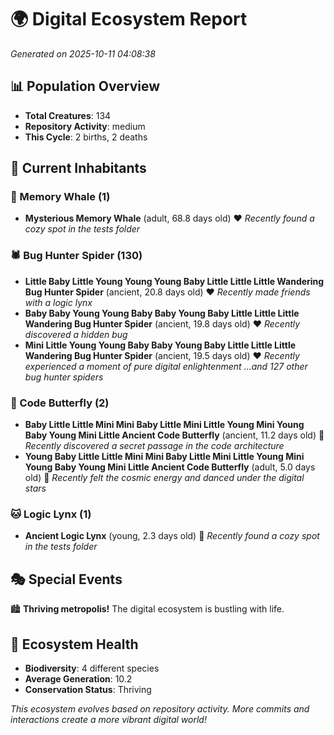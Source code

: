 # 🌍 Digital Ecosystem Report
*Generated on 2025-10-11 04:08:38*

## 📊 Population Overview
- **Total Creatures**: 134
- **Repository Activity**: medium
- **This Cycle**: 2 births, 2 deaths

## 👥 Current Inhabitants

### 🐋 Memory Whale (1)
- **Mysterious Memory Whale** (adult, 68.8 days old) ❤️
  *Recently found a cozy spot in the tests folder*

### 🕷️ Bug Hunter Spider (130)
- **Little Baby Little Young Young Young Baby Little Little Little Wandering Bug Hunter Spider** (ancient, 20.8 days old) ❤️
  *Recently made friends with a logic lynx*
- **Baby Baby Young Young Baby Baby Young Baby Little Little Little Wandering Bug Hunter Spider** (ancient, 19.8 days old) ❤️
  *Recently discovered a hidden bug*
- **Mini Little Young Young Baby Baby Young Baby Little Little Little Wandering Bug Hunter Spider** (ancient, 19.5 days old) ❤️
  *Recently experienced a moment of pure digital enlightenment*
  *...and 127 other bug hunter spiders*

### 🦋 Code Butterfly (2)
- **Baby Little Little Mini Mini Baby Little Mini Little Young Mini Young Baby Young Mini Little Ancient Code Butterfly** (ancient, 11.2 days old) 💛
  *Recently discovered a secret passage in the code architecture*
- **Young Baby Little Little Mini Mini Baby Little Mini Little Young Mini Young Baby Young Mini Little Ancient Code Butterfly** (adult, 5.0 days old) 💚
  *Recently felt the cosmic energy and danced under the digital stars*

### 🐱 Logic Lynx (1)
- **Ancient Logic Lynx** (young, 2.3 days old) 💚
  *Recently found a cozy spot in the tests folder*

## 🎭 Special Events

🏙️ **Thriving metropolis!** The digital ecosystem is bustling with life.

## 🔬 Ecosystem Health
- **Biodiversity**: 4 different species
- **Average Generation**: 10.2
- **Conservation Status**: Thriving

*This ecosystem evolves based on repository activity. More commits and interactions create a more vibrant digital world!*